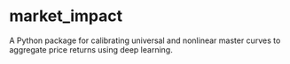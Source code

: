 # market_impact

A Python package for calibrating universal and nonlinear master curves to aggregate price returns using deep learning.


